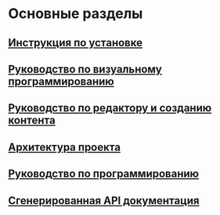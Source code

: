 # Основные разделы

## [Инструкция по установке](INSTALL_GUIDE.md)
## [Руководство по визуальному программированию](ReNode/README.md)
## [Руководство по редактору и созданию контента](EditorGuides/README.md)
## [Архитектура проекта](PROJECT_ARCHITECTURE.md)
## [Руководство по программированию](ScriptingGuides/README.md)
## [Сгенерированная API документация](API/README.md)